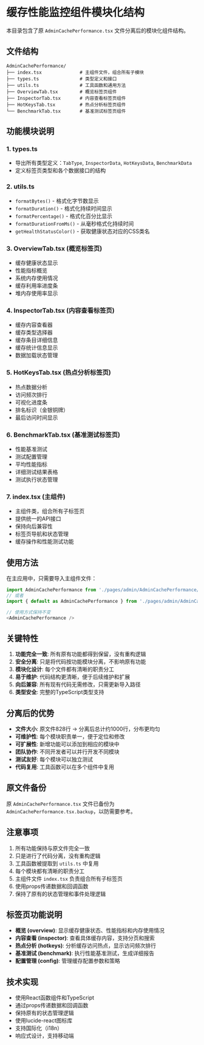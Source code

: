 # 缓存性能监控组件模块化结构

本目录包含了原 `AdminCachePerformance.tsx` 文件分离后的模块化组件结构。

## 文件结构

```
AdminCachePerformance/
├── index.tsx              # 主组件文件，组合所有子模块
├── types.ts               # 类型定义和接口
├── utils.ts               # 工具函数和通用方法
├── OverviewTab.tsx        # 概览标签页组件
├── InspectorTab.tsx       # 内容查看标签页组件
├── HotKeysTab.tsx         # 热点分析标签页组件
└── BenchmarkTab.tsx       # 基准测试标签页组件
```

## 功能模块说明

### 1. types.ts
- 导出所有类型定义：`TabType`, `InspectorData`, `HotKeysData`, `BenchmarkData`
- 定义标签页类型和各个数据接口的结构

### 2. utils.ts
- `formatBytes()` - 格式化字节数显示
- `formatDuration()` - 格式化持续时间显示
- `formatPercentage()` - 格式化百分比显示
- `formatDurationFromMs()` - 从毫秒格式化持续时间
- `getHealthStatusColor()` - 获取健康状态对应的CSS类名

### 3. OverviewTab.tsx (概览标签页)
- 缓存健康状态显示
- 性能指标概览
- 系统内存使用情况
- 缓存利用率进度条
- 堆内存使用率显示

### 4. InspectorTab.tsx (内容查看标签页)
- 缓存内容查看器
- 缓存类型选择器
- 缓存条目详细信息
- 缓存统计信息显示
- 数据加载状态管理

### 5. HotKeysTab.tsx (热点分析标签页)
- 热点数据分析
- 访问频次排行
- 可视化进度条
- 排名标识（金银铜牌）
- 最后访问时间显示

### 6. BenchmarkTab.tsx (基准测试标签页)
- 性能基准测试
- 测试配置管理
- 平均性能指标
- 详细测试结果表格
- 测试执行状态管理

### 7. index.tsx (主组件)
- 主组件类，组合所有子标签页
- 提供统一的API接口
- 保持向后兼容性
- 标签页导航和状态管理
- 缓存操作和性能测试功能

## 使用方法

在主应用中，只需要导入主组件文件：

```typescript
import AdminCachePerformance from './pages/admin/AdminCachePerformance/index';
// 或者
import { default as AdminCachePerformance } from './pages/admin/AdminCachePerformance/index';

// 使用方式保持不变
<AdminCachePerformance />
```

## 关键特性

1. **功能完全一致**: 所有原有功能都得到保留，没有重构逻辑
2. **安全分离**: 只是将代码按功能模块分离，不影响原有功能
3. **模块化设计**: 每个文件都有清晰的职责分工
4. **易于维护**: 代码结构更清晰，便于后续维护和扩展
5. **向后兼容**: 所有现有代码无需修改，只需更新导入路径
6. **类型安全**: 完整的TypeScript类型支持

## 分离后的优势

- **文件大小**: 原文件828行 → 分离后总计约1000行，分布更均匀
- **可维护性**: 每个模块职责单一，便于定位和修改
- **可扩展性**: 新增功能可以添加到相应的模块中
- **团队协作**: 不同开发者可以并行开发不同模块
- **测试友好**: 每个模块可以独立测试
- **代码复用**: 工具函数可以在多个组件中复用

## 原文件备份

原 `AdminCachePerformance.tsx` 文件已备份为 `AdminCachePerformance.tsx.backup`，以防需要参考。

## 注意事项

1. 所有功能保持与原文件完全一致
2. 只是进行了代码分离，没有重构逻辑
3. 工具函数被提取到 `utils.ts` 中复用
4. 每个模块都有清晰的职责分工
5. 主组件文件 `index.tsx` 负责组合所有子标签页
6. 使用props传递数据和回调函数
7. 保持了原有的状态管理和事件处理逻辑

## 标签页功能说明

- **概览 (overview)**: 显示缓存健康状态、性能指标和内存使用情况
- **内容查看 (inspector)**: 查看具体缓存内容，支持分页和搜索
- **热点分析 (hotkeys)**: 分析缓存访问热点，显示访问频次排行
- **基准测试 (benchmark)**: 执行性能基准测试，生成详细报告
- **配置管理 (config)**: 管理缓存配置参数和策略

## 技术实现

- 使用React函数组件和TypeScript
- 通过props传递数据和回调函数
- 保持原有的状态管理逻辑
- 使用lucide-react图标库
- 支持国际化（i18n）
- 响应式设计，支持移动端
